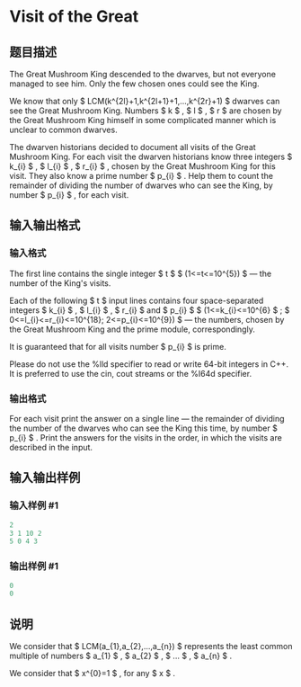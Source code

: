 # Visit of the Great

## 题目描述

The Great Mushroom King descended to the dwarves, but not everyone managed to see him. Only the few chosen ones could see the King.

We know that only $ LCM(k^{2l}+1,k^{2l+1}+1,...,k^{2r}+1) $ dwarves can see the Great Mushroom King. Numbers $ k $ , $ l $ , $ r $ are chosen by the Great Mushroom King himself in some complicated manner which is unclear to common dwarves.

The dwarven historians decided to document all visits of the Great Mushroom King. For each visit the dwarven historians know three integers $ k_{i} $ , $ l_{i} $ , $ r_{i} $ , chosen by the Great Mushroom King for this visit. They also know a prime number $ p_{i} $ . Help them to count the remainder of dividing the number of dwarves who can see the King, by number $ p_{i} $ , for each visit.

## 输入输出格式

### 输入格式

The first line contains the single integer $ t $ $ (1<=t<=10^{5}) $ — the number of the King's visits.

Each of the following $ t $ input lines contains four space-separated integers $ k_{i} $ , $ l_{i} $ , $ r_{i} $ and $ p_{i} $ $ (1<=k_{i}<=10^{6} $ ; $ 0<=l_{i}<=r_{i}<=10^{18}; 2<=p_{i}<=10^{9}) $ — the numbers, chosen by the Great Mushroom King and the prime module, correspondingly.

It is guaranteed that for all visits number $ p_{i} $ is prime.

Please do not use the %lld specifier to read or write 64-bit integers in С++. It is preferred to use the cin, cout streams or the %I64d specifier.

### 输出格式

For each visit print the answer on a single line — the remainder of dividing the number of the dwarves who can see the King this time, by number $ p_{i} $ . Print the answers for the visits in the order, in which the visits are described in the input.

## 输入输出样例

### 输入样例 #1

```cpp
2
3 1 10 2
5 0 4 3

```
### 输出样例 #1

```cpp
0
0

```
## 说明

We consider that $ LCM(a_{1},a_{2},...,a_{n}) $ represents the least common multiple of numbers $ a_{1} $ , $ a_{2} $ , $ ... $ , $ a_{n} $ .

We consider that $ x^{0}=1 $ , for any $ x $ .

